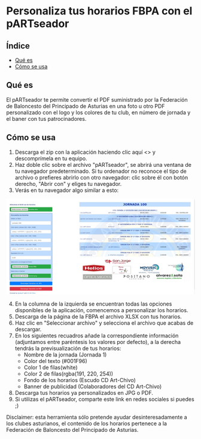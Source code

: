 # Personaliza tus horarios FBPA con el pARTseador
## Índice

* [Qué es](#que-es)
* [Cómo se usa](#como-se-usa)

## Qué es
El pARTseador te permite convertir el PDF suministrado por la Federación de Baloncesto del Principado de Asturias en una foto u otro PDF personalizado con el logo y los colores de tu club, en número de jornada y el baner con tus patrocinadores.

## Cómo se usa
1. Descarga el zip con la aplicación haciendo clic aquí <> y descomprímela en tu equipo.
2. Haz doble clic sobre el archivo "pARTseador", se abrirá una ventana de tu navegador predeterminado. 
Si tu ordenador no reconoce el tipo de archivo o prefieres abrirlo con otro navegador: clic sobre él con botón derecho, "Abrir con" y eliges tu navegador.
3. Verás en tu navegador algo similar a esto:
<div align="center">
  <a href="https://github.com/albact7/parser-horarios-fbpa">
    <img src="code/tutorial-resources/Captura1.JPG" alt="cap1" width="auto" height="auto">
  </a>
</div>

4. En la columna de la izquierda se encuentran todas las opciones disponibles de la aplicación, comencemos a personalizar los horarios.
5. Descarga de la página de la FBPA el archivo XLSX con tus horarios.
6. Haz clic en "Seleccionar archivo" y selecciona el archivo que acabas de descargar.
7. En los siguientes recuadros añade la correspondiente información (adjuntamos entre paréntesis los valores por defecto), a la derecha tendrás la previsualización de tus horarios:
    * Nombre de la jornada (Jornada 1)
    * Color del texto (#001F96)
    * Color 1 de filas(white)
    * Color 2 de filas(rgba(191, 220, 254))
    * Fondo de los horarios (Escudo CD Art-Chivo)
    * Banner de publicidad (Colaboradores del CD Art-Chivo)
8. Descarga tus horarios ya personalizados en JPG o PDF.
9. Si utilizas el pARTseador, comparte este link en redes sociales si puedes ;)


Disclaimer: esta herramienta sólo pretende ayudar desinteresadamente a los clubes asturianos, el contenido de los horarios pertenece a la Federación de Baloncesto del Principado de Asturias.
